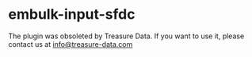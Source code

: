# embulk-input-sfdc

The plugin was obsoleted by Treasure Data. If you want to use it, please contact us at info@treasure-data.com
